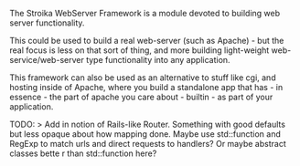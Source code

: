 The Stroika WebServer Framework is a module devoted to building web server functionality.

This could be used to build a real web-server (such as Apache) - but the real focus is less
on that sort of thing, and more building light-weight web-service/web-server type functionality
into any application.

This framework can also be used as an alternative to stuff like cgi, and hosting inside of Apache,
where you build a standalone app that has - in essence - the part of apache you care about -
builtin - as part of your application.

TODO:
	>	Add in notion of Rails-like Router. Something with good defaults but less opaque about
		how mapping done. Maybe use std::function and RegExp to match urls and direct requests
		to handlers? Or maybe abstract classes bette r than std::function here?
